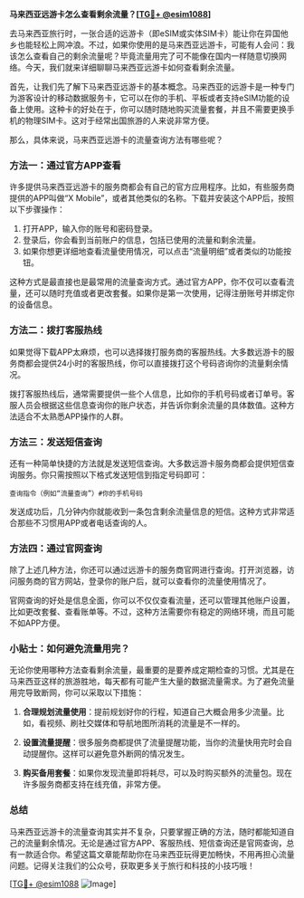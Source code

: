 **马来西亚远游卡怎么查看剩余流量？[[TG💪+ @esim1088](https://t.me/s/esim1088)]**

去马来西亚旅行时，一张合适的远游卡（即eSIM或实体SIM卡）能让你在异国他乡也能轻松上网冲浪。不过，如果你使用的是马来西亚远游卡，可能有人会问：我该怎么查看自己的剩余流量呢？毕竟流量用完了可不能像在国内一样随意切换网络。今天，我们就来详细聊聊马来西亚远游卡如何查看剩余流量。

首先，让我们先了解下马来西亚远游卡的基本概念。马来西亚的远游卡是一种专门为游客设计的移动数据服务卡，它可以在你的手机、平板或者支持eSIM功能的设备上使用。这种卡的好处在于，你可以随时随地购买流量套餐，并且不需要更换手机的物理SIM卡。这对于经常出国旅游的人来说非常方便。

那么，具体来说，马来西亚远游卡的流量查询方法有哪些呢？

### 方法一：通过官方APP查看

许多提供马来西亚远游卡的服务商都会有自己的官方应用程序。比如，有些服务商提供的APP叫做“X Mobile”，或者其他类似的名称。下载并安装这个APP后，按照以下步骤操作：

1. 打开APP，输入你的账号和密码登录。
2. 登录后，你会看到当前账户的信息，包括已使用的流量和剩余流量。
3. 如果你想更详细地查看流量使用情况，可以点击“流量明细”或者类似的功能按钮。

这种方式是最直接也是最常用的流量查询方式。通过官方APP，你不仅可以查看流量，还可以随时充值或者更改套餐。如果你是第一次使用，记得注册账号并绑定你的设备信息。

### 方法二：拨打客服热线

如果觉得下载APP太麻烦，也可以选择拨打服务商的客服热线。大多数远游卡的服务商都会提供24小时的客服热线，你可以直接拨打这个号码咨询你的流量剩余情况。

拨打客服热线后，通常需要提供一些个人信息，比如你的手机号码或者订单号。客服人员会根据这些信息查询你的账户状态，并告诉你剩余流量的具体数值。这种方法适合不太熟悉APP操作的人群。

### 方法三：发送短信查询

还有一种简单快捷的方法就是发送短信查询。大多数远游卡服务商都会提供短信查询服务。你只需按照以下格式发送短信到指定号码即可：

```
查询指令（例如“流量查询”）#你的手机号码
```

发送成功后，几分钟内你就能收到一条包含剩余流量信息的短信。这种方式非常适合那些不习惯用APP或者电话查询的人。

### 方法四：通过官网查询

除了上述几种方法，你还可以通过远游卡的服务商官网进行查询。打开浏览器，访问服务商的官方网站，登录你的账户后，就可以查看你的流量使用情况了。

官网查询的好处是信息全面，你可以不仅仅查看流量，还可以管理其他账户设置，比如更改套餐、查看账单等。不过，这种方法需要你有稳定的网络环境，而且可能不如APP方便。

### 小贴士：如何避免流量用完？

无论你使用哪种方法查看剩余流量，最重要的是要养成定期检查的习惯。尤其是在马来西亚这样的旅游胜地，每天都有可能产生大量的数据流量需求。为了避免流量用完导致断网，你可以采取以下措施：

1. **合理规划流量使用**：提前规划好你的行程，知道自己大概会用多少流量。比如，看视频、刷社交媒体和导航地图所消耗的流量是不一样的。
   
2. **设置流量提醒**：很多服务商都提供了流量提醒功能，当你的流量快用完时会自动提醒你。这样可以避免意外断网的情况发生。

3. **购买备用套餐**：如果你发现流量即将耗尽，可以及时购买额外的流量包。现在许多服务商都支持在线充值，非常方便。

### 总结

马来西亚远游卡的流量查询其实并不复杂，只要掌握正确的方法，随时都能知道自己的流量剩余情况。无论是通过官方APP、客服热线、短信查询还是官网查询，总有一款适合你。希望这篇文章能帮助你在马来西亚玩得更加畅快，不用再担心流量问题。记得关注我们的公众号，获取更多关于旅行和科技的小技巧哦！

[[TG💪+ @esim1088](https://t.me/s/esim1088) ![Image](https://i.postimg.cc/4NQfJmqS/Snipaste-2025-05-13-00-14-12.png)]